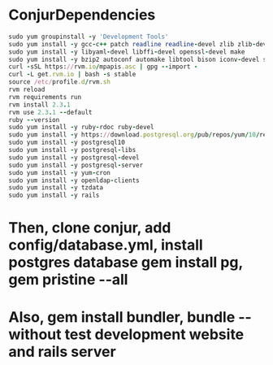 # ConjurDependencies
```ruby
sudo yum groupinstall -y 'Development Tools'
sudo yum install -y gcc-c++ patch readline readline-devel zlib zlib-devel
sudo yum install -y libyaml-devel libffi-devel openssl-devel make
sudo yum install -y bzip2 autoconf automake libtool bison iconv-devel sqlite-devel
curl -sSL https://rvm.io/mpapis.asc | gpg --import -
curl -L get.rvm.io | bash -s stable
source /etc/profile.d/rvm.sh
rvm reload
rvm requirements run
rvm install 2.3.1
rvm use 2.3.1 --default
ruby --version
sudo yum install -y ruby-rdoc ruby-devel
sudo yum install -y https://download.postgresql.org/pub/repos/yum/10/redhat/rhel-7-x86_64/pgdg-centos10-10-1.noarch.rpm
sudo yum install -y postgresql10
sudo yum install -y postgresql-libs
sudo yum install -y postgresql-devel
sudo yum install -y postgresql-server
sudo yum install -y yum-cron
sudo yum install -y openldap-clients
sudo yum install -y tzdata
sudo yum install -y rails
```
# Then, clone conjur, add config/database.yml, install postgres database gem install pg, gem pristine --all

# Also, gem install bundler, bundle --without test development website and rails server
